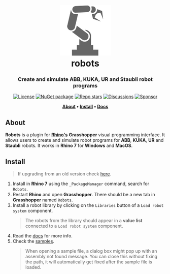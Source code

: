 <div align="center">
    
# ![Robots](../docs/Images/iconRobot.svg)<br/>robots
### Create and simulate ABB, KUKA, UR and Staubli robot programs

[![License](https://img.shields.io/github/license/visose/Robots?style=flat-square)](../LICENSE)
[![NuGet package](https://img.shields.io/nuget/v/robots?style=flat-square)](https://www.nuget.org/packages?q=visose+robots)
[![Repo stars](https://img.shields.io/github/stars/visose/robots?style=flat-square)](../../../)
[![Discussions](https://img.shields.io/github/discussions/visose/robots?style=flat-square)](../../../discussions)
[![Sponsor](https://img.shields.io/badge/sponsor-gray?style=flat-square&logo=GitHub-Sponsors)](https://github.com/sponsors/visose)

**[About](#about) •
[Install](#install) •
[Docs](../../../wiki)**

</div>

## About

**Robots** is a plugin for **[Rhino's](https://www.rhino3d.com/)** **Grasshopper** visual programming interface. It allows users to create and simulate robot programs for **ABB**, **KUKA**, **UR** and **Staubli** robots. It works in **Rhino 7** for **Windows** and **MacOS**.

## Install

> If upgrading from an old version check [here](../../../wiki/home#Upgrading-from-an-older-version).

1. Install in **Rhino 7** using the `_PackageManager` command, search for `Robots`.   
1. Restart **Rhino** and open **Grasshopper**. There should be a new tab in **Grasshopper** named `Robots`.
1. Install a robot library by clicking on the `Libraries` button of a `Load robot system` component.
   > The robots from the library should appear in a **value list** connected to a `Load robot system` component.
1. Read the [docs](../../../wiki) for more info.
1. Check the [samples](../samples/).
   > When opening a sample file, a dialog box might pop up with an assembly not found message. You can close this without fixing the path, it will automatically get fixed after the sample file is loaded.
